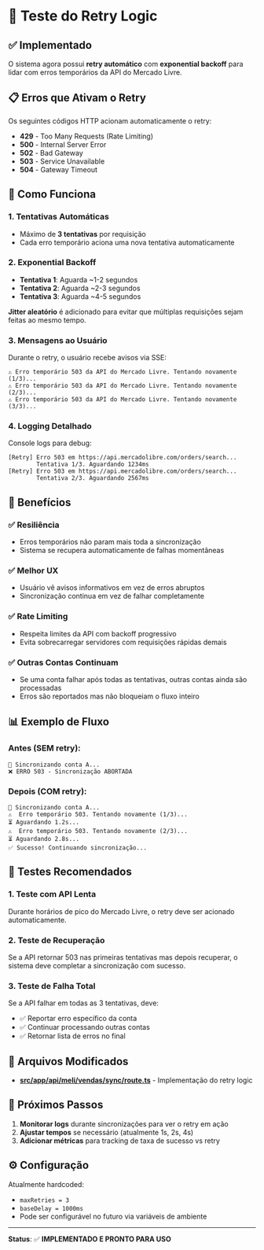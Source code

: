 # 🔄 Teste do Retry Logic

## ✅ Implementado

O sistema agora possui **retry automático** com **exponential backoff** para lidar com erros temporários da API do Mercado Livre.

## 📋 Erros que Ativam o Retry

Os seguintes códigos HTTP acionam automaticamente o retry:

- **429** - Too Many Requests (Rate Limiting)
- **500** - Internal Server Error
- **502** - Bad Gateway
- **503** - Service Unavailable
- **504** - Gateway Timeout

## 🔧 Como Funciona

### 1. **Tentativas Automáticas**
- Máximo de **3 tentativas** por requisição
- Cada erro temporário aciona uma nova tentativa automaticamente

### 2. **Exponential Backoff**
- **Tentativa 1**: Aguarda ~1-2 segundos
- **Tentativa 2**: Aguarda ~2-3 segundos
- **Tentativa 3**: Aguarda ~4-5 segundos

**Jitter aleatório** é adicionado para evitar que múltiplas requisições sejam feitas ao mesmo tempo.

### 3. **Mensagens ao Usuário**
Durante o retry, o usuário recebe avisos via SSE:
```
⚠️ Erro temporário 503 da API do Mercado Livre. Tentando novamente (1/3)...
⚠️ Erro temporário 503 da API do Mercado Livre. Tentando novamente (2/3)...
⚠️ Erro temporário 503 da API do Mercado Livre. Tentando novamente (3/3)...
```

### 4. **Logging Detalhado**
Console logs para debug:
```
[Retry] Erro 503 em https://api.mercadolibre.com/orders/search...
        Tentativa 1/3. Aguardando 1234ms
[Retry] Erro 503 em https://api.mercadolibre.com/orders/search...
        Tentativa 2/3. Aguardando 2567ms
```

## 🎯 Benefícios

### ✅ **Resiliência**
- Erros temporários não param mais toda a sincronização
- Sistema se recupera automaticamente de falhas momentâneas

### ✅ **Melhor UX**
- Usuário vê avisos informativos em vez de erros abruptos
- Sincronização continua em vez de falhar completamente

### ✅ **Rate Limiting**
- Respeita limites da API com backoff progressivo
- Evita sobrecarregar servidores com requisições rápidas demais

### ✅ **Outras Contas Continuam**
- Se uma conta falhar após todas as tentativas, outras contas ainda são processadas
- Erros são reportados mas não bloqueiam o fluxo inteiro

## 📊 Exemplo de Fluxo

### Antes (SEM retry):
```
🔄 Sincronizando conta A...
❌ ERRO 503 - Sincronização ABORTADA
```

### Depois (COM retry):
```
🔄 Sincronizando conta A...
⚠️  Erro temporário 503. Tentando novamente (1/3)...
⏳ Aguardando 1.2s...
⚠️  Erro temporário 503. Tentando novamente (2/3)...
⏳ Aguardando 2.8s...
✅ Sucesso! Continuando sincronização...
```

## 🧪 Testes Recomendados

### 1. **Teste com API Lenta**
Durante horários de pico do Mercado Livre, o retry deve ser acionado automaticamente.

### 2. **Teste de Recuperação**
Se a API retornar 503 nas primeiras tentativas mas depois recuperar, o sistema deve completar a sincronização com sucesso.

### 3. **Teste de Falha Total**
Se a API falhar em todas as 3 tentativas, deve:
- ✅ Reportar erro específico da conta
- ✅ Continuar processando outras contas
- ✅ Retornar lista de erros no final

## 📁 Arquivos Modificados

- **[src/app/api/meli/vendas/sync/route.ts](src/app/api/meli/vendas/sync/route.ts#L346-L429)** - Implementação do retry logic

## 🚀 Próximos Passos

1. **Monitorar logs** durante sincronizações para ver o retry em ação
2. **Ajustar tempos** se necessário (atualmente 1s, 2s, 4s)
3. **Adicionar métricas** para tracking de taxa de sucesso vs retry

## ⚙️ Configuração

Atualmente hardcoded:
- `maxRetries = 3`
- `baseDelay = 1000ms`
- Pode ser configurável no futuro via variáveis de ambiente

---

**Status**: ✅ **IMPLEMENTADO E PRONTO PARA USO**
